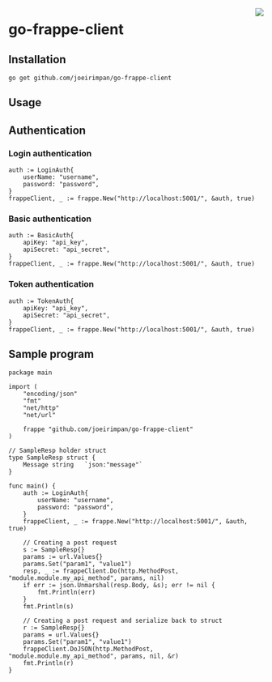 <a href="https://zerodha.tech"><img src="https://zerodha.tech/static/images/github-badge.svg" align="right" /></a>

# go-frappe-client

## Installation

`go get github.com/joeirimpan/go-frappe-client`


## Usage

## Authentication

### Login authentication
```golang
auth := LoginAuth{
	userName: "username",
	password: "password",
}
frappeClient, _ := frappe.New("http://localhost:5001/", &auth, true)
```

### Basic authentication
```golang
auth := BasicAuth{
	apiKey: "api_key",
	apiSecret: "api_secret",
}
frappeClient, _ := frappe.New("http://localhost:5001/", &auth, true)
```

### Token authentication
```golang
auth := TokenAuth{
	apiKey: "api_key",
	apiSecret: "api_secret",
}
frappeClient, _ := frappe.New("http://localhost:5001/", &auth, true)
```

## Sample program

```golang
package main

import (
	"encoding/json"
	"fmt"
	"net/http"
	"net/url"

	frappe "github.com/joeirimpan/go-frappe-client"
)

// SampleResp holder struct
type SampleResp struct {
	Message string   `json:"message"`
}

func main() {
	auth := LoginAuth{
		userName: "username",
		password: "password",
	}
	frappeClient, _ := frappe.New("http://localhost:5001/", &auth, true)

	// Creating a post request
	s := SampleResp{}
	params := url.Values{}
	params.Set("param1", "value1")
	resp, _ := frappeClient.Do(http.MethodPost, "module.module.my_api_method", params, nil)
	if err := json.Unmarshal(resp.Body, &s); err != nil {
		fmt.Println(err)
	}
	fmt.Println(s)

	// Creating a post request and serialize back to struct
	r := SampleResp{}
	params = url.Values{}
	params.Set("param1", "value1")
	frappeClient.DoJSON(http.MethodPost, "module.module.my_api_method", params, nil, &r)
	fmt.Println(r)
}
```

